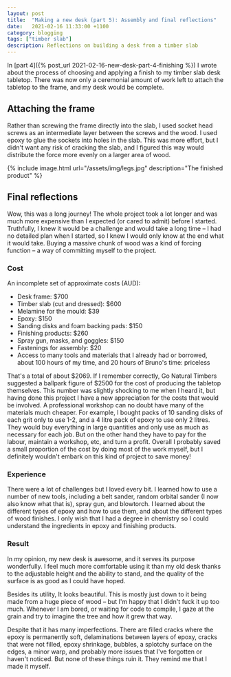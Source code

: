 ```yaml
---
layout: post
title:  "Making a new desk (part 5): Assembly and final reflections"
date:   2021-02-16 11:33:00 +1100
category: blogging
tags: ["timber slab"]
description: Reflections on building a desk from a timber slab
---
```


In [part 4]({% post_url 2021-02-16-new-desk-part-4-finishing %}) I wrote about the process of choosing and applying a finish to my timber slab desk tabletop. There was now only a ceremonial amount of work left to attach the tabletop to the frame, and my desk would be complete.

## Attaching the frame

Rather than screwing the frame directly into the slab, I used socket head screws as an intermediate layer between the screws and the wood. I used epoxy to glue the sockets into holes in the slab. This was more effort, but I didn't want any risk of cracking the slab, and I figured this way would distribute the force more evenly on a larger area of wood.

{% include image.html url="/assets/img/legs.jpg" description="The finished product" %}

## Final reflections

Wow, this was a long journey! The whole project took a lot longer and was much more expensive than I expected (or cared to admit) before I started. Truthfully, I knew it would be a challenge and would take a long time &ndash; I had no detailed plan when I started, so I knew I would only know at the end what it would take. Buying a massive chunk of wood was a kind of forcing function &ndash; a way of committing myself to the project.

### Cost

An incomplete set of approximate costs (AUD):
 - Desk frame: $700
 - Timber slab (cut and dressed): $600
 - Melamine for the mould: $39
 - Epoxy: $150
 - Sanding disks and foam backing pads: $150
 - Finishing products: $260
 - Spray gun, masks, and goggles: $150
 - Fastenings for assembly: $20
 - Access to many tools and materials that I already had or borrowed, about 100 hours of my time, and 20 hours of Bruno's time: priceless

That's a total of about $2069. If I remember correctly, Go Natural Timbers suggested a ballpark figure of $2500 for the cost of producing the tabletop themselves. This number was slightly shocking to me when I heard it, but having done this project I have a new appreciation for the costs that would be involved. A professional workshop can no doubt have many of the materials much cheaper. For example, I bought packs of 10 sanding disks of each grit only to use 1-2, and a 4 litre pack of epoxy to use only 2 litres. They would buy everything in large quantities and only use as much as necessary for each job. But on the other hand they have to pay for the labour, maintain a workshop, etc, and turn a profit. Overall I probably saved a small proportion of the cost by doing most of the work myself, but I definitely wouldn't embark on this kind of project to save money!

### Experience

There were a lot of challenges but I loved every bit. I learned how to use a number of new tools, including a belt sander, random orbital sander (I now also know what that is), spray gun, and blowtorch. I learned about the different types of epoxy and how to use them, and about the different types of wood finishes. I only wish that I had a degree in chemistry so I could understand the ingredients in epoxy and finishing products.

### Result

In my opinion, my new desk is awesome, and it serves its purpose wonderfully. I feel much more comfortable using it than my old desk thanks to the adjustable height and the ability to stand, and the quality of the surface is as good as I could have hoped.

Besides its utility, It looks beautiful. This is mostly just down to it being made from a huge piece of wood &ndash; but I'm happy that I didn't fuck it up too much. Whenever I am bored, or waiting for code to compile, I gaze at the grain and try to imagine the tree and how it grew that way.

Despite that it has many imperfections. There are filled cracks where the epoxy is permanently soft, delaminations between layers of epoxy, cracks that were not filled, epoxy shrinkage, bubbles, a splotchy surface on the edges, a minor warp, and probably more issues that I've forgotten or haven't noticed. But none of these things ruin it. They remind me that I made it myself.
